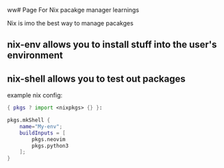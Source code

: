 ww# Page For Nix pacakge manager learnings

Nix is imo the best way to manage pacakges

## nix-env allows you to install stuff into the user's environment

## nix-shell allows you to test out packages

example nix config:

```nix
{ pkgs ? import <nixpkgs> {} }:

pkgs.mkShell {
    name="My-env";
    buildInputs = [
        pkgs.neovim
        pkgs.python3
    ];
}
```